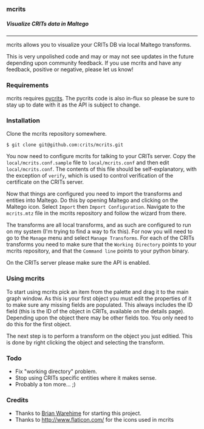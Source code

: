 ### mcrits
##### Visualize CRITs data in Maltego
-------------------------------------------------

mcrits allows you to visualize your CRITs DB via local Maltego transforms.

This is very unpolished code and may or may not see updates in the future
depending upon community feedback. If you use mcrits and have any feedback,
positive or negative, please let us know!

### Requirements

mcrits requires [pycrits](https://github.com/crits/pycrits). The pycrits code
is also in-flux so please be sure to stay up to date with it as the API is
subject to change.

### Installation

Clone the mcrits repository somewhere.

```
$ git clone git@github.com:crits/mcrits.git
```

You now need to configure mcrits for talking to your CRITs server. Copy the
```local/mcrits.conf.sample``` file to ```local/mcrits.conf``` and then edit
```local/mcrits.conf```. The contents of this file should be self-explanatory,
with the exception of ```verify```, which is used to control verification of
the certificate on the CRITs server.

Now that things are configured you need to import the transforms and entities
into Maltego. Do this by opening Maltego and clicking on the Maltego icon.
Select ```Import``` then ```Import Configuration```. Navigate to the
```mcrits.mtz``` file in the mcrits repository and follow the wizard from
there.

The transforms are all local transforms, and as such are configured to run on
my system (I'm trying to find a way to fix this). For now you will need to go
to the ```Manage``` menu and select ```Manage Transforms```. For each of the
CRITs transforms you need to make sure that the ```Working Directory``` points
to your mcrits repository, and that the ```Command line``` points to your
python binary.

On the CRITs server please make sure the API is enabled.

### Using mcrits

To start using mcrits pick an item from the palette and drag it to the main
graph window. As this is your first object you must edit the properties of it
to make sure any missing fields are populated. This always includes the ID
field (this is the ID of the object in CRITs, available on the details page).
Depending  upon the object there may be other fields too. You only need to do
this for the first object.

The next step is to perform a transform on the object you just editied. This
is done by right clicking the object and selecting the transform.

### Todo

- Fix "working directory" problem.
- Stop using CRITs specific entities where it makes sense.
- Probably a ton more... ;)

### Credits

- Thanks to [Brian Warehime](https://twitter.com/brian_warehime) for starting
  this project.
- Thanks to http://www.flaticon.com/ for the icons used in mcrits
